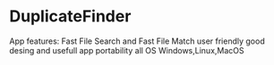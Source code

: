 # DuplicateFinder
App features:
Fast File Search and Fast File Match 
user friendly good desing and usefull app 
portability all OS Windows,Linux,MacOS


